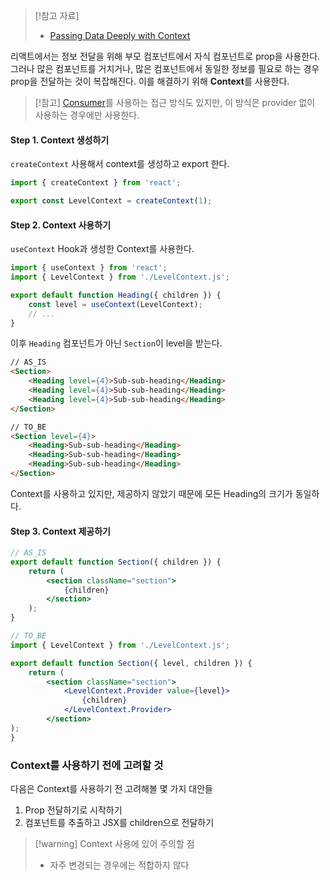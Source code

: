 > [!참고 자료]
> - [Passing Data Deeply with Context](https://react.dev/learn/passing-data-deeply-with-context)

리액트에서는 정보 전달을 위해 부모 컴포넌트에서 자식 컴포넌트로 prop을 사용한다.
그러나 많은 컴포넌트를 거치거나, 많은 컴포넌트에서 동일한 정보를 필요로 하는 경우 prop을 전달하는 것이 복잡해진다.
이를 해결하기 위해 **Context**를 사용한다.

> [!참고]
> [Consumer](https://react.dev/reference/react/createContext#consumer)를 사용하는 접근 방식도 있지만, 이 방식은 provider 없이 사용하는 경우에만 사용한다.
#### Step 1. Context 생성하기
`createContext` 사용해서 context를 생성하고 export 한다.

```javascript
import { createContext } from 'react';

export const LevelContext = createContext(1);
```

#### Step 2. Context 사용하기
`useContext` Hook과 생성한 Context를 사용한다.

```jsx
import { useContext } from 'react';  
import { LevelContext } from './LevelContext.js';

export default function Heading({ children }) {  
	const level = useContext(LevelContext);  
	// ...  
}
```

이후 `Heading` 컴포넌트가 아닌 `Section`이 level을 받는다.
```html
// AS_IS
<Section>
	<Heading level={4}>Sub-sub-heading</Heading>  
	<Heading level={4}>Sub-sub-heading</Heading>  
	<Heading level={4}>Sub-sub-heading</Heading>  
</Section>

// TO_BE
<Section level={4}>  
	<Heading>Sub-sub-heading</Heading>  
	<Heading>Sub-sub-heading</Heading>  
	<Heading>Sub-sub-heading</Heading>  
</Section>
```

Context를 사용하고 있지만, 제공하지 않았기 때문에 모든 Heading의 크기가 동일하다.
#### Step 3. Context 제공하기
```jsx
// AS_IS
export default function Section({ children }) {  
	return (  
		<section className="section">  
			{children}  
		</section>  
	);  
}

// TO_BE
import { LevelContext } from './LevelContext.js';  

export default function Section({ level, children }) {  
	return (  
		<section className="section">  
			<LevelContext.Provider value={level}>  
				{children}  
			</LevelContext.Provider>  
		</section>  
);  
}
```


### Context를 사용하기 전에 고려할 것
다음은 Context를 사용하기 전 고려해볼 몇 가지 대안들
1. Prop 전달하기로 시작하기
2. 컴포넌트를 추출하고 JSX를 children으로 전달하기

> [!warning] Context 사용에 있어 주의할 점
> - 자주 변경되는 경우에는 적합하지 않다